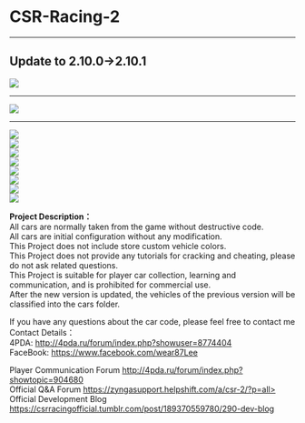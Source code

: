 # CSR-Racing-2
****
## Update to 2.10.0→2.10.1
![](https://github.com/wear87/Picture-Material/blob/master/CSR2%20Material/2.10.0-Elite%20Tokin.png) 
****
![](https://github.com/wear87/Picture-Material/blob/master/CSR2%20Material/2.9.3.png)  
****
![](https://github.com/wear87/Picture-Material/blob/master/CSR2%20Material/British_event.png)<br>
![](https://github.com/wear87/Picture-Material/blob/master/CSR2%20Material/Bugatti%20110th%20Anniversary.png)<br>
![](https://github.com/wear87/Picture-Material/blob/master/CSR2%20Material/Hobbs%26Shaw.png)<br>
![](https://github.com/wear87/Picture-Material/blob/master/CSR2%20Material/Fast%26furious2.png)<br>
![](https://github.com/wear87/Picture-Material/blob/master/CSR2%20Material/Fast%26furious1.png)<br>
![](https://github.com/wear87/Picture-Material/blob/master/CSR2%20Material/Lamborghini%26Pagani.png)<br>
![](https://github.com/wear87/Picture-Material/blob/master/CSR2%20Material/Italia%26America.png)<br>
![](https://github.com/wear87/Picture-Material/blob/master/CSR2%20Material/CSR2_Cover.png)<br>

**Project Description：** <br>
All cars are normally taken from the game without destructive code. <br>
All cars are initial configuration without any modification. <br>
This Project does not include store custom vehicle colors. <br>
This Project does not provide any tutorials for cracking and cheating, please do not ask related questions. <br>
This Project is suitable for player car collection, learning and communication, and is prohibited for commercial use. <br>
After the new version is updated, the vehicles of the previous version will be classified into the cars folder. <br>

If you have any questions about the car code, please feel free to contact me <br>
Contact Details：<br>
4PDA: http://4pda.ru/forum/index.php?showuser=8774404 <br>
FaceBook: https://www.facebook.com/wear87Lee <br>

Player Communication Forum http://4pda.ru/forum/index.php?showtopic=904680<br>
Official Q&A Forum https://zyngasupport.helpshift.com/a/csr-2/?p=all><br>
Official Development Blog https://csrracingofficial.tumblr.com/post/189370559780/290-dev-blog
